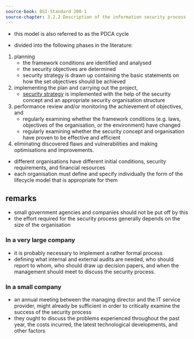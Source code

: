 ```yaml
---
source-book: BSI-Standard 200-1
source-chapter: 3.2.2 Description of the information security process
---
```

- this model is also referred to as the PDCA cycle

- divided into the following phases in the literature:
1. planning
	- the framework conditions are identified and analysed
	- the security objectives are determined
	- security strategy is drawn up containing the basic statements on how the set objectives should be achieved
2. implementing the plan and carrying out the project,
	- [security strategy](<Security strategy>) is implemented with the help of the security concept and an appropriate security organisation structure
3. performance review and/or monitoring the achievement of objectives, and
	- regularly examining whether the framework conditions (e.g. laws, objectives of the organisation, or the environment) have changed 
	- regularly examining whether the security concept and organisation have proven to be effective and efficient
4. eliminating discovered flaws and vulnerabilities and making optimisations and improvements.

- different organisations have different initial conditions, security requirements, and
financial resources
- each organisation must define and specify individually the form of the lifecycle model that is appropriate for them
## remarks
- small government agencies and companies should not be put off by this
- the effort required for the security process generally depends on the size of the organisation

### In a very large company
- it is probably necessary to implement a rather formal process 
- defining what internal and external audits are needed, who should report to whom, who should draw up decision papers, and when the management should meet to discuss the security process.

### In a small company
- an annual meeting between the managing director and the IT service provider, might already be sufficient in order to critically examine the success of the security process
- they ought to discuss the problems experienced throughout the past year, the costs incurred, the latest technological developments, and other factors